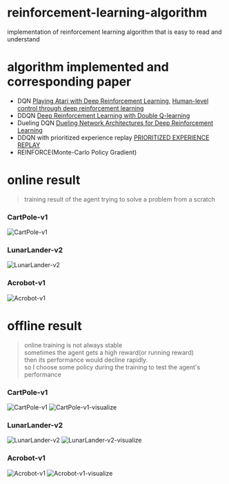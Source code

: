 # reinforcement-learning-algorithm

implementation of reinforcement learning algorithm that is easy to read and understand

# algorithm implemented and corresponding paper

- DQN
  [Playing Atari with Deep Reinforcement Learning](https://arxiv.org/abs/1312.5602),
  [Human-level control through deep reinforcement learning](https://www.nature.com/articles/nature14236?wm=book_wap_0005)
- DDQN
  [Deep Reinforcement Learning with Double Q-learning](https://arxiv.org/abs/1509.06461)
- Dueling DQN
  [Dueling Network Architectures for Deep Reinforcement Learning](https://arxiv.org/abs/1511.06581)
- DDQN with prioritized experience replay
  [PRIORITIZED EXPERIENCE REPLAY](https://arxiv.org/abs/1511.05952)
- REINFORCE(Monte-Carlo Policy Gradient)

# online result

> training result of the agent trying to solve a problem from a scratch

### CartPole-v1

![CartPole-v1](results/CartPole-v1-online.png)

### LunarLander-v2

![LunarLander-v2](results/LunarLander-v2-online.png)

### Acrobot-v1

![Acrobot-v1](results/Acrobot-v1-online.png)

# offline result

> online training is not always stable<br>
> sometimes the agent gets a high reward(or running reward)<br>
> then its performance would decline rapidly.<br>
> so I choose some policy during the training to test the agent's performance

### CartPole-v1

![CartPole-v1](results/CartPole-v1-offline.png)
![CartPole-v1-visualize](results/CartPole-v1.gif)

### LunarLander-v2

![LunarLander-v2](results/LunarLander-v2-offline.png)
![LunarLander-v2-visualize](results/LunarLander-v2.gif)

### Acrobot-v1

![Acrobot-v1](results/Acrobot-v1-offline.png)
![Acrobot-v1-visualize](results/Acrobot-v1.gif)
